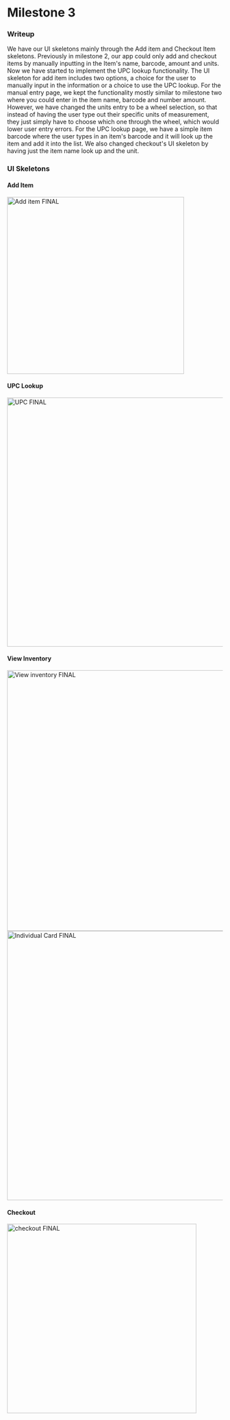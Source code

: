 # Milestone 3

### Writeup

We have our UI skeletons mainly through the Add item and Checkout Item skeletons. Previously in milestone 2, our app could only add and checkout items by manually inputting in the Item's name, barcode, amount and units. Now we have started to implement the UPC lookup functionality. The UI skeleton for add item includes two options, a choice for the user to manually input in the information or a choice to use the UPC lookup. For the manual entry page, we kept the functionality mostly similar to milestone two where you could enter in the item name, barcode and number amount. However, we have changed the units entry to be a wheel selection, so that instead of having the user type out their specific units of measurement, they just simply have to choose which one through the wheel, which would lower user entry errors. For the UPC lookup page, we have a simple item barcode where the user types in an item's barcode and it will look up the item and add it into the list. We also changed checkout's UI skeleton by having just the item name look up and the unit.

### UI Skeletons

#### Add Item
<img width="413" alt="Add item FINAL" src="https://user-images.githubusercontent.com/46572829/57644317-ba116580-7570-11e9-8d1f-fc9b215befb1.png">

#### UPC Lookup
<img width="581" alt="UPC FINAL" src="https://user-images.githubusercontent.com/46572829/57644371-d31a1680-7570-11e9-9a7b-9ed1e273ef58.png">

#### View Inventory
<img width="608" alt="View inventory FINAL" src="https://user-images.githubusercontent.com/46572829/57644386-dad9bb00-7570-11e9-8523-9b946bc9b594.png">

<img width="628" alt="Individual Card FINAL" src="https://user-images.githubusercontent.com/46572829/57644412-e75e1380-7570-11e9-80a5-25fc2a7d8744.png">

#### Checkout
<img width="442" alt="checkout FINAL" src="https://user-images.githubusercontent.com/46572829/57644439-f218a880-7570-11e9-8902-e630670f463a.png">

